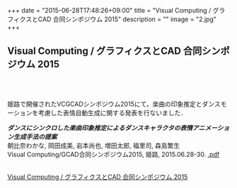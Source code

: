 +++
date = "2015-06-28T17:48:26+09:00"
title = "Visual Computing / グラフィクスとCAD 合同シンポジウム 2015"
description = ""
image = "2.jpg"
+++

## Visual Computing / グラフィクスとCAD 合同シンポジウム 2015

<div class="embedded-image-wrapper">
    <div class="embedded-image-container">
        <img src="../../img/news/2.jpg" alt="" />
    </div>
</div>
<br>
<br>

姫路で開催されたVCGCADシンポジウム2015にて，楽曲の印象推定とダンスモーションを考慮した表情自動生成に関する発表を行ないました．


<div class="publication">
<p>
<b><i>ダンスにシンクロした楽曲印象推定によるダンスキャラクタの表情アニメーション生成手法の提案</i></b><br>
朝比奈わかな, 岡田成美, 岩本尚也, 増田太郎, 福里司, 森島繁生<br>
Visual Computing/GCAD合同シンポジウム2015, 姫路, 2015.06.28-30.
<a href=""><i class="fa fa-file-pdf-o text-primary"></i>.pdf</a><br>
<br>


[Visual Computing / グラフィクスとCAD 合同シンポジウム 2015](http://ipsj-gcad.sakura.ne.jp/vc2015/program.html)
